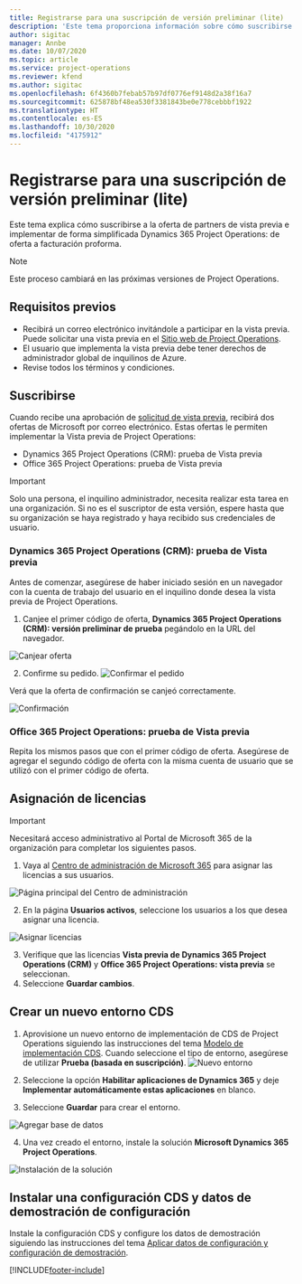 ```yaml
---
title: Registrarse para una suscripción de versión preliminar (lite)
description: 'Este tema proporciona información sobre cómo suscribirse y realizar la implementación simplificada de Project Operations: de oferta a facturación proforma.'
author: sigitac
manager: Annbe
ms.date: 10/07/2020
ms.topic: article
ms.service: project-operations
ms.reviewer: kfend
ms.author: sigitac
ms.openlocfilehash: 6f4360b7febab57b97df0776ef9148d2a38f16a7
ms.sourcegitcommit: 625878bf48ea530f3381843be0e778cebbbf1922
ms.translationtype: HT
ms.contentlocale: es-ES
ms.lasthandoff: 10/30/2020
ms.locfileid: "4175912"
---
```

# <a name="sign-up-for-a-preview-subscription---lite"></a>Registrarse para una suscripción de versión preliminar (lite) 

Este tema explica cómo suscribirse a la oferta de partners de vista previa e implementar de forma simplificada Dynamics 365 Project Operations: de oferta a facturación proforma.

> [!NOTE]
> Este proceso cambiará en las próximas versiones de Project Operations.

## <a name="prerequisites"></a>Requisitos previos

- Recibirá un correo electrónico invitándole a participar en la vista previa. Puede solicitar una vista previa en el [Sitio web de Project Operations](https://dynamics.microsoft.com/en-us/project-operations/overview/).
- El usuario que implementa la vista previa debe tener derechos de administrador global de inquilinos de Azure.
- Revise todos los términos y condiciones.

## <a name="subscribe"></a>Suscribirse

Cuando recibe una aprobación de [solicitud de vista previa](https://forms.office.com/FormsPro/Pages/ResponsePage.aspx?id=v4j5cvGGr0GRqy180BHbR56j8lZs0FdAvwT75_WNFyxUMkRDV1NYQU5TNjE2VjhKOVBUNVg2R0s1NC4u), recibirá dos ofertas de Microsoft por correo electrónico. Estas ofertas le permiten implementar la Vista previa de Project Operations:

- Dynamics 365 Project Operations (CRM): prueba de Vista previa
- Office 365 Project Operations: prueba de Vista previa

> [!IMPORTANT]
> Solo una persona, el inquilino administrador, necesita realizar esta tarea en una organización. Si no es el suscriptor de esta versión, espere hasta que su organización se haya registrado y haya recibido sus credenciales de usuario.

### <a name="dynamics-365-project-operations-crm---preview-trial"></a>Dynamics 365 Project Operations (CRM): prueba de Vista previa 

Antes de comenzar, asegúrese de haber iniciado sesión en un navegador con la cuenta de trabajo del usuario en el inquilino donde desea la vista previa de Project Operations.

1. Canjee el primer código de oferta, **Dynamics 365 Project Operations (CRM): versión preliminar de prueba** pegándolo en la URL del navegador.

![Canjear oferta](./media/16RedeemFirstOfferNew.png)

2. Confirme su pedido.
![Confirmar el pedido](./media/17ConfirmOrderNew.png)

Verá que la oferta de confirmación se canjeó correctamente.

![Confirmación](./media/18OrderConfirmationNew.png)

### <a name="office-365-project-operations---preview-trial"></a>Office 365 Project Operations: prueba de Vista previa

Repita los mismos pasos que con el primer código de oferta. Asegúrese de agregar el segundo código de oferta con la misma cuenta de usuario que se utilizó con el primer código de oferta.

## <a name="assign-licenses"></a>Asignación de licencias

> [!IMPORTANT]
> Necesitará acceso administrativo al Portal de Microsoft 365 de la organización para completar los siguientes pasos.


1. Vaya al [Centro de administración de Microsoft 365](https://portal.office.com/) para asignar las licencias a sus usuarios.

![Página principal del Centro de administración](./media/14AdminPortal.png)

2. En la página **Usuarios activos**, seleccione los usuarios a los que desea asignar una licencia.

![Asignar licencias](./media/15AssignLicenses.png)

3. Verifique que las licencias **Vista previa de Dynamics 365 Project Operations (CRM)** y **Office 365 Project Operations: vista previa** se seleccionan. 
4. Seleccione **Guardar cambios**.

## <a name="create-a-new-cds-environment"></a>Crear un nuevo entorno CDS

1. Aprovisione un nuevo entorno de implementación de CDS de Project Operations siguiendo las instrucciones del tema [Modelo de implementación CDS](lite-deployment.md). Cuando seleccione el tipo de entorno, asegúrese de utilizar **Prueba (basada en suscripción)**.
![Nuevo entorno](./media/19CreateEnvironment.png)

2. Seleccione la opción **Habilitar aplicaciones de Dynamics 365** y deje **Implementar automáticamente estas aplicaciones** en blanco.  
3. Seleccione **Guardar** para crear el entorno.

![Agregar base de datos](./media/20CreateEnvironment1.png)

4. Una vez creado el entorno, instale la solución **Microsoft Dynamics 365 Project Operations**. 

![Instalación de la solución](./media/21InstallSolution.png)

## <a name="install-a-cds-configuration-and-setup-demo-data"></a>Instalar una configuración CDS y datos de demostración de configuración

Instale la configuración CDS y configure los datos de demostración siguiendo las instrucciones del tema [Aplicar datos de configuración y configuración de demostración](lite-apply-demo-setup-config-data.md).


[!INCLUDE[footer-include](../includes/footer-banner.md)]